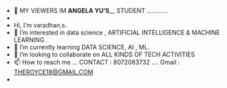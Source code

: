 - 👋  MY VIEWERS IM __________ANGELA YU'S____________ STUDENT ............
-
- Hi, I’m varadhan.s.
- 👀 I’m interested in data science , ARTIFICIAL INTELLIGENCE & MACHINE LEARNING .
- 🌱 I’m currently learning DATA SCIENCE, AI , ML.
- 💞️ I’m looking to collaborate on ALL KINDS OF TECH ACTIVITIES
- 📫 How to reach me ...  CONTACT : 8072083732 .... Gmail : THEROYCE18@GMAIL.COM
- 

<!---
varadhanx/varadhanx is a ✨ special ✨ repository because its `README.md` (this file) appears on your GitHub profile.
You can click the Preview link to take a look at your changes.
--->
